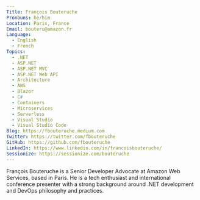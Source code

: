 ```yaml
---
Title: François Bouteruche
Pronouns: he/him
Location: Paris, France
Email: bouteru@amazon.fr
Language:
  - English
  - French
Topics:
  - .NET
  - ASP.NET
  - ASP.NET MVC
  - ASP.NET Web API
  - Architecture
  - AWS
  - Blazor
  - C#
  - Containers
  - Microservices
  - Serverless
  - Visual Studio
  - Visual Studio Code
Blog: https://fbouteruche.medium.com
Twitter: https://twitter.com/fbouteruche
GitHub: https://github.com/fbouteruche
LinkedIn: https://www.linkedin.com/in/francoisbouteruche/
Sessionize: https://sessionize.com/bouteruche
---
```

François Bouteruche is a Senior Developer Advocate at Amazon Web Services, based in Paris. He is a tech enthusiast and international conference presenter with a strong background around .NET development and DevOps philosophy and practices.
